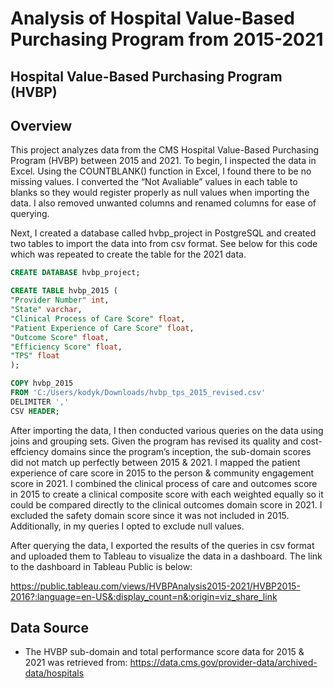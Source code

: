 # Analysis of Hospital Value-Based Purchasing Program from 2015-2021 #

## Hospital Value-Based Purchasing Program (HVBP) ##


## Overview ##

This project analyzes data from the CMS Hospital Value-Based Purchasing Program (HVBP) between 2015 and 2021. To begin, I inspected the data in Excel. Using the COUNTBLANK() function in Excel, I found there to be no missing values. I converted the “Not Avaliable” values in each table to blanks so they would register properly as null values when importing the data. I also removed unwanted columns and renamed columns for ease of querying. 

Next, I created a database called hvbp_project in PostgreSQL and created two tables to import the data into from csv format. See below for this code which was repeated to create the table for the 2021 data.

```SQL
CREATE DATABASE hvbp_project; 
```
```SQL
CREATE TABLE hvbp_2015 (
"Provider Number" int,
"State" varchar,
"Clinical Process of Care Score" float,
"Patient Experience of Care Score" float,
"Outcome Score" float,
"Efficiency Score" float,
"TPS" float						
);
```
```SQL
COPY hvbp_2015
FROM 'C:/Users/kodyk/Downloads/hvbp_tps_2015_revised.csv'
DELIMITER ','
CSV HEADER;
```

After importing the data, I then conducted various queries on the data using joins and grouping sets. Given the program has revised its quality and cost-effciency domains since the program’s inception, the sub-domain scores did not match up perfectly between 2015 & 2021. I mapped the patient experience of care score in 2015 to the person & community engagement score in 2021. I combined the clinical process of care and outcomes score in 2015 to create a clinical composite score with each weighted equally so it could be compared directly to the clinical outcomes domain score in 2021. I excluded the safety domain score since it was not included in 2015. Additionally, in my queries I opted to exclude null values. 

After querying the data, I exported the results of the queries in csv format and uploaded them to Tableau to visualize the data in a dashboard. The link to the dashboard in Tableau Public is below:

https://public.tableau.com/views/HVBPAnalysis2015-2021/HVBP2015-2016?:language=en-US&:display_count=n&:origin=viz_share_link


## Data Source ##
* The HVBP sub-domain and total performance score data for 2015 & 2021 was retrieved from: 
https://data.cms.gov/provider-data/archived-data/hospitals
